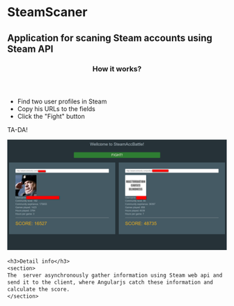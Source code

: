 # SteamScaner
<h2>Application for scaning Steam accounts using Steam API</h2>
<article>
  <header>
    <h3>How it works?</h3>
  </header>
  <section>
    <ul>
      <li>Find two user profiles in Steam</li>
      <li>Copy his URLs to the fields</li>
      <li>Click the "Fight" button</li>
    </ul>
    <p>TA-DA!</p>
    <img src = "src/media/img/big pic.png" alt="result">
    
    <h3>Detail info</h3>
    <section>
    The  server asynchronously gather information using Steam web api and send it to the client, where Angularjs catch these information and calculate the score.
    </section>
  </section>
</article>
